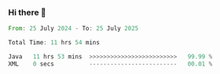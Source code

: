 ### Hi there 👋

<!--START_SECTION:waka-->

```rust
From: 25 July 2024 - To: 25 July 2025

Total Time: 11 hrs 54 mins

Java   11 hrs 53 mins  >>>>>>>>>>>>>>>>>>>>>>>>>   99.99 %
XML    0 secs          -------------------------   00.01 %
```

<!--END_SECTION:waka-->

